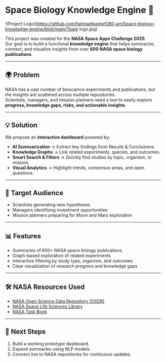 
# Space Biology Knowledge Engine 🚀

![Project Logo](https://github.com/fatimaelkashef280-art/Space-biology-knowledge-engine/blob/main/Team logo.jpg)

This project was created for the **NASA Space Apps Challenge 2025**.  
Our goal is to build a functional **knowledge engine** that helps summarize, connect, and visualize insights from over **600 NASA space biology publications**.  

---

## 🌍 Problem
NASA has a vast number of bioscience experiments and publications, but the insights are scattered across multiple repositories.  
Scientists, managers, and mission planners need a tool to easily explore **progress, knowledge gaps, risks, and actionable insights**.

---

## 💡 Solution
We propose an **interactive dashboard** powered by:
- **AI Summarization** → Extract key findings from Results & Conclusions.  
- **Knowledge Graphs** → Link related experiments, species, and outcomes.  
- **Smart Search & Filters** → Quickly find studies by topic, organism, or mission.  
- **Visual Analytics** → Highlight trends, consensus areas, and open questions.  

---

## 👥 Target Audience
- Scientists generating new hypotheses  
- Managers identifying investment opportunities  
- Mission planners preparing for Moon and Mars exploration  

---

## 📊 Features
- Summaries of 600+ NASA space biology publications  
- Graph-based exploration of related experiments  
- Interactive filtering by study type, organism, and outcomes  
- Clear visualization of research progress and knowledge gaps  

---

## 🛠️ NASA Resources Used
- [NASA Open Science Data Repository (OSDR)](https://osdr.nasa.gov)  
- [NASA Space Life Sciences Library](https://www.lpi.usra.edu/publications/space-life-sciences/)  
- [NASA Task Book](https://taskbook.nasaprs.com/)  

---

## 📌 Next Steps
1. Build a working prototype dashboard.  
2. Expand summaries using NLP models.  
3. Connect live to NASA repositories for continuous updates.  

